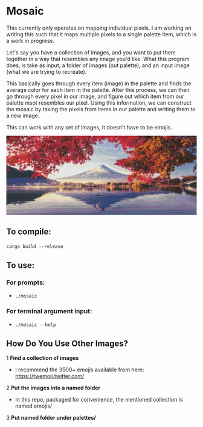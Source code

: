 # Mosaic

This currently only operates on mapping individual pixels, I am working on writing this such that it maps multiple pixels to a single palette item, which is a work in progress.

Let's say you have a collection of images, and you want to put them together in a way that resembles any image you'd like.
What this program does, is take as input, a folder of images (out palette), and an input image (what we are trying to recreate).

This basically goes through every item (image) in the palette and finds the average color for each item in the palette.
After this process, we can then go through every pixel in our image, and figure out which item from our palette msot resembles our pixel.
Using this information, we can construct the mosaic by taking the pixels from items in our palette and writing them to a new image.

This can work with any set of images, it doesn't have to be emojis.

![](output/Landscape-Color-emoji_p16_f256_v6.4e1.jpg)

## To compile:
`cargo build --release`

## To use:

### For prompts:
- `./mosaic`

### For terminal argument input:
- `./mosaic --help`

## How Do You Use Other Images?
1 **Find a collection of images**
- I recommend the 3500+ emojis available from here: https://twemoji.twitter.com/

2 **Put the images into a named folder**
- In this repo, packaged for convenience, the mentioned collection is named emojis/

3 **Put named folder under palettes/**